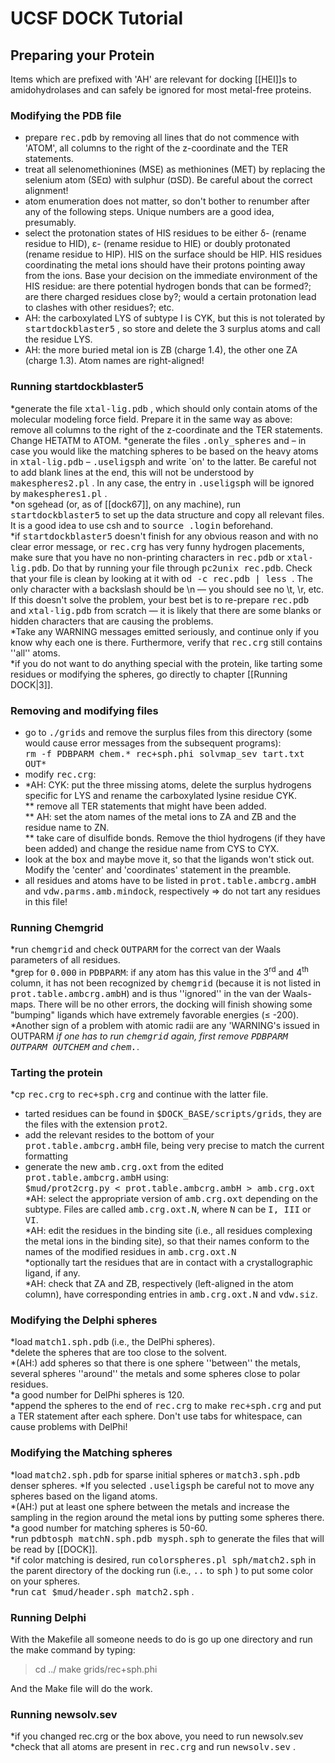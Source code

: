 # UCSF DOCK Tutorial
## Preparing your Protein

Items which are prefixed with 'AH' are relevant for docking [[HEI]]s to amidohydrolases and can safely be ignored for most metal-free proteins. 

### Modifying the PDB file
 
* prepare <tt>rec.pdb</tt>  by removing all lines that do not commence with 'ATOM', all columns to the right of the z-coordinate and the TER statements.  
* treat all selenomethionines (MSE) as methionines (MET) by replacing the selenium atom (SE&curren;) with sulphur (&curren;SD). Be careful about the correct alignment!  
* atom enumeration does not matter, so don't bother to renumber after any of the following steps. Unique numbers are a good idea, presumably.  
* select the protonation states of HIS residues to be either &delta;- (rename residue to HID), &epsilon;- (rename residue to HIE) or doubly protonated (rename residue to HIP). HIS on the surface should be HIP. HIS residues coordinating the metal ions should have their protons pointing away from the ions. Base your decision on the immediate environment of the HIS residue: are there potential hydrogen bonds that can be formed?; are there charged residues close by?; would a certain protonation lead to clashes with other residues?; etc.
* AH: the carboxylated LYS of subtype I is CYK, but this is not tolerated by <tt>startdockblaster5</tt> , so store and delete the 3 surplus atoms and call the residue LYS.  
* AH: the more buried metal ion is ZB (charge 1.4), the other one ZA (charge 1.3). Atom names are right-aligned!

### Running startdockblaster5
   
*generate the file <tt>xtal-lig.pdb</tt> , which should only contain atoms of the molecular modeling force field. Prepare it in the same way as above: remove all columns to the right of the z-coordinate and the TER statements. Change HETATM to ATOM.
*generate the files <tt>.only_spheres</tt> and &ndash; in case you would like the matching spheres to be based on the heavy atoms in <tt>xtal-lig.pdb</tt> &ndash; <tt>.useligsph</tt> and write `on' to the latter. Be careful not to add blank lines at the end, this will not be understood by <tt>makespheres2.pl</tt> . In any case, the entry in <tt>.useligsph</tt>  will be ignored by <tt>makespheres1.pl</tt> .  
*on sgehead (or, as of [[dock67]], on any machine), run <tt>startdockblaster5</tt>  to set up the data structure and copy all relevant files. It is a good idea to use csh and to <tt>source .login</tt> beforehand.  
*if <tt>startdockblaster5</tt>  doesn't finish for any obvious reason and with no clear error message, or <tt>rec.crg</tt> has very funny hydrogen placements, make sure that you have no non-printing characters in <tt>rec.pdb</tt> or <tt>xtal-lig.pdb</tt>. Do that by running your file through <tt>pc2unix rec.pdb</tt>. Check that your file is clean by looking at it with <tt>od -c rec.pdb | less </tt>. The only character with a backslash should be \n &mdash; you should see no \t, \r, etc. If this doesn't solve the problem, your best bet is to re-prepare <tt>rec.pdb</tt> and <tt>xtal-lig.pdb</tt> from scratch &mdash; it is likely that there are some blanks or hidden characters that are causing the problems.  
*Take any WARNING messages emitted seriously, and continue only if you know why each one is there. Furthermore, verify that <tt>rec.crg</tt> still contains ''all'' atoms.  
*if you do not want to do anything special with the protein, like tarting some residues or modifying the spheres, go directly to chapter [[Running DOCK|3]].

### Removing and modifying files
   
* go to <tt>./grids</tt>  and remove the surplus files from this directory (some would cause error messages from the subsequent programs):<br><tt>rm -f PDBPARM chem.* rec+sph.phi solvmap_sev tart.txt OUT*</tt>
* modify <tt>rec.crg</tt>: 
* *AH: CYK: put the three missing atoms, delete the surplus hydrogens specific for LYS and rename the carboxylated lysine residue CYK.  
** remove all TER statements that might have been added.  
** AH: set the atom names of the metal ions to ZA and ZB and the residue name to ZN.  
** take care of disulfide bonds. Remove the thiol hydrogens (if they have been added) and change the residue name from CYS to CYX.  
* look at the <tt>box</tt> and maybe move it, so that the ligands won't stick out. Modify the 'center' and 'coordinates' statement in the preamble.  
* all residues and atoms have to be listed in <tt>prot.table.ambcrg.ambH</tt> and <tt>vdw.parms.amb.mindock</tt>, respectively &rArr; do not tart any residues in this file!

### Running Chemgrid
   
*run <tt>chemgrid</tt> and check <tt>OUTPARM</tt> for the correct van der Waals parameters of all residues.  
*grep for <tt>0.000</tt>  in <tt>PDBPARM</tt>: if any atom has this value in the 3<sup>rd</sup> and 4<sup>th</sup> column, it has not been recognized by <tt>chemgrid</tt>  (because it is not listed in <tt>prot.table.ambcrg.ambH</tt>) and is thus ''ignored'' in the van der Waals-maps. There will be no other errors, the docking will finish showing some "bumping" ligands which have extremely favorable energies (&le; -200).
*Another sign of a problem with atomic radii are any 'WARNING's issued in OUTPARM
*if one has to run <tt>chemgrid</tt>  again, first remove <tt>PDBPARM OUTPARM OUTCHEM</tt> and <tt>chem.*</tt>.

### Tarting the protein
   
*cp <tt>rec.crg</tt> to <tt>rec+sph.crg</tt> and continue with the latter file.
* tarted residues can be found in <tt>$DOCK_BASE/scripts/grids</tt>, they are the files with the extension <tt>prot2</tt>.
* add the relevant resides to the bottom of your <tt>prot.table.ambcrg.ambH</tt> file, being very precise to match the current formatting
* generate the new <tt>amb.crg.oxt</tt> from the edited <tt>prot.table.ambcrg.ambH</tt> using:<br><tt>$mud/prot2crg.py < prot.table.ambcrg.ambH > amb.crg.oxt</tt>
*AH: select the appropriate version of <tt>amb.crg.oxt</tt> depending on the subtype. Files are called <tt>amb.crg.oxt.N</tt>, where <tt>N</tt> can be <tt>I, III</tt> or <tt>VI</tt>.  
*AH: edit the residues in the binding site (i.e., all residues complexing the metal ions in the binding site), so that their names conform to the names of the modified residues in <tt>amb.crg.oxt.N</tt>  
*optionally tart the residues that are in contact with a crystallographic ligand, if any.  
*AH: check that ZA and ZB, respectively (left-aligned in the atom column), have corresponding entries in <tt>amb.crg.oxt.N</tt>  and <tt>vdw.siz</tt>.

### Modifying the Delphi spheres
   
*load <tt>match1.sph.pdb</tt> (i.e., the DelPhi spheres).  
*delete the spheres that are too close to the solvent.  
*(AH:) add spheres so that there is one sphere ''between'' the metals, several spheres ''around'' the metals and some spheres close to polar residues.  
*a good number for DelPhi spheres is 120.  
*append the spheres to the end of <tt>rec.crg</tt> to make <tt>rec+sph.crg</tt> and put a TER statement after each sphere. Don't use tabs for whitespace, can cause problems with DelPhi!  

### Modifying the Matching spheres

*load <tt>match2.sph.pdb</tt> for sparse initial spheres or <tt>match3.sph.pdb</tt> denser spheres.
*If you selected <tt>.useligsph</tt> be careful not to move any spheres based on the ligand atoms.  
*(AH:) put at least one sphere between the metals and increase the sampling in the region around the metal ions by putting some spheres there.
*a good number for matching spheres is 50-60.  
*run <tt>pdbtosph matchN.sph.pdb mysph.sph</tt> to generate the files that will be read by [[DOCK]].   
*if color matching is desired, run <tt>colorspheres.pl sph/match2.sph</tt> in the parent directory of the docking run (i.e., <tt>..</tt> to <tt>sph</tt> ) to put some color on your spheres.  
*run <tt>cat $mud/header.sph match2.sph</tt> .

### Running Delphi

With the Makefile all someone needs to do is go up one directory and run the make command by typing:
 > cd ../
 > make grids/rec+sph.phi

And the Make file will do the work.

### Running newsolv.sev
   
*if you changed rec.crg or the box above, you need to run newsolv.sev   
*check that all atoms are present in <tt>rec.crg</tt> and run <tt>newsolv.sev</tt> .
